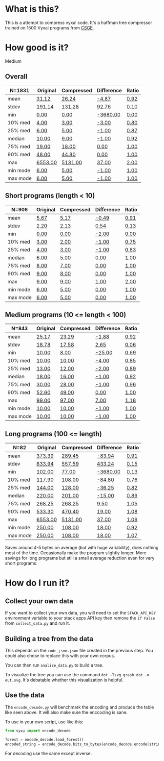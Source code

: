 # What is this?

This is a attempt to compress vyxal code. It's a huffman tree compressor trained on 1500 Vyxal programs from [CSGE](https://codegolf.stackexchange.com).

# How good is it?

Medium

<!-- INSERT AUTO GENERATED TABLE HERE -->

## Overall

| N=1831 | Original |  Compressed | Difference | Ratio |
| -- | -- | -- | -- | -- |
| mean | [31.12](https://codegolf.stackexchange.com/questions/253125) | [26.24](https://codegolf.stackexchange.com/questions/252105) | [-4.87](https://codegolf.stackexchange.com/questions/250567) | [0.92](https://codegolf.stackexchange.com/questions/229258) |
| stdev | [191.14](https://codegolf.stackexchange.com/questions/235708) | [131.28](https://codegolf.stackexchange.com/questions/235748) | [92.76](https://codegolf.stackexchange.com/questions/226832) | [0.10](https://codegolf.stackexchange.com/questions/235671) |
| min | [0.00](https://codegolf.stackexchange.com/questions/231333) | [0.00](https://codegolf.stackexchange.com/questions/231333) | [-3680.00](https://codegolf.stackexchange.com/questions/235671) | [0.00](https://codegolf.stackexchange.com/questions/231333) |
| 10% med | [4.00](https://codegolf.stackexchange.com/questions/253500) | [3.00](https://codegolf.stackexchange.com/questions/253389) | [-3.00](https://codegolf.stackexchange.com/questions/253239) | [0.80](https://codegolf.stackexchange.com/questions/253476) |
| 25% med | [6.00](https://codegolf.stackexchange.com/questions/253739) | [5.00](https://codegolf.stackexchange.com/questions/253720) | [-1.00](https://codegolf.stackexchange.com/questions/253794) | [0.87](https://codegolf.stackexchange.com/questions/251182) |
| median | [10.00](https://codegolf.stackexchange.com/questions/251056) | [9.00](https://codegolf.stackexchange.com/questions/253810) | [-1.00](https://codegolf.stackexchange.com/questions/253794) | [0.92](https://codegolf.stackexchange.com/questions/253719) |
| 75% med | [19.00](https://codegolf.stackexchange.com/questions/253068) | [18.00](https://codegolf.stackexchange.com/questions/253068) | [0.00](https://codegolf.stackexchange.com/questions/251056) | [1.00](https://codegolf.stackexchange.com/questions/251056) |
| 90% med | [48.00](https://codegolf.stackexchange.com/questions/248228) | [44.80](https://codegolf.stackexchange.com/questions/246489) | [0.00](https://codegolf.stackexchange.com/questions/251056) | [1.00](https://codegolf.stackexchange.com/questions/251056) |
| max | [6553.00](https://codegolf.stackexchange.com/questions/233768) | [5131.00](https://codegolf.stackexchange.com/questions/233768) | [37.00](https://codegolf.stackexchange.com/questions/226832) | [2.00](https://codegolf.stackexchange.com/questions/231288) |
| min mode | [6.00](https://codegolf.stackexchange.com/questions/253739) | [5.00](https://codegolf.stackexchange.com/questions/253720) | [-1.00](https://codegolf.stackexchange.com/questions/253794) | [1.00](https://codegolf.stackexchange.com/questions/251056) |
| max mode | [6.00](https://codegolf.stackexchange.com/questions/253739) | [5.00](https://codegolf.stackexchange.com/questions/253720) | [-1.00](https://codegolf.stackexchange.com/questions/253794) | [1.00](https://codegolf.stackexchange.com/questions/251056) |

## Short programs (length < 10)

| N=906 | Original |  Compressed | Difference | Ratio |
| -- | -- | -- | -- | -- |
| mean | [5.67](https://codegolf.stackexchange.com/questions/253830) | [5.17](https://codegolf.stackexchange.com/questions/253771) | [-0.49](https://codegolf.stackexchange.com/questions/251056) | [0.91](https://codegolf.stackexchange.com/questions/253739) |
| stdev | [2.20](https://codegolf.stackexchange.com/questions/253375) | [2.13](https://codegolf.stackexchange.com/questions/253395) | [0.54](https://codegolf.stackexchange.com/questions/250144) | [0.13](https://codegolf.stackexchange.com/questions/246504) |
| min | [0.00](https://codegolf.stackexchange.com/questions/246504) | [0.00](https://codegolf.stackexchange.com/questions/246504) | [-2.00](https://codegolf.stackexchange.com/questions/253490) | [0.00](https://codegolf.stackexchange.com/questions/246504) |
| 10% med | [3.00](https://codegolf.stackexchange.com/questions/253476) | [2.00](https://codegolf.stackexchange.com/questions/253395) | [-1.00](https://codegolf.stackexchange.com/questions/248543) | [0.75](https://codegolf.stackexchange.com/questions/253516) |
| 25% med | [4.00](https://codegolf.stackexchange.com/questions/253730) | [3.00](https://codegolf.stackexchange.com/questions/253516) | [-1.00](https://codegolf.stackexchange.com/questions/248543) | [0.83](https://codegolf.stackexchange.com/questions/253771) |
| median | [6.00](https://codegolf.stackexchange.com/questions/253830) | [5.00](https://codegolf.stackexchange.com/questions/253771) | [0.00](https://codegolf.stackexchange.com/questions/251056) | [1.00](https://codegolf.stackexchange.com/questions/251056) |
| 75% med | [8.00](https://codegolf.stackexchange.com/questions/248543) | [7.00](https://codegolf.stackexchange.com/questions/248543) | [0.00](https://codegolf.stackexchange.com/questions/251056) | [1.00](https://codegolf.stackexchange.com/questions/251056) |
| 90% med | [9.00](https://codegolf.stackexchange.com/questions/251056) | [8.00](https://codegolf.stackexchange.com/questions/253739) | [0.00](https://codegolf.stackexchange.com/questions/251056) | [1.00](https://codegolf.stackexchange.com/questions/251056) |
| max | [9.00](https://codegolf.stackexchange.com/questions/251056) | [9.00](https://codegolf.stackexchange.com/questions/251056) | [1.00](https://codegolf.stackexchange.com/questions/250144) | [2.00](https://codegolf.stackexchange.com/questions/246188) |
| min mode | [6.00](https://codegolf.stackexchange.com/questions/253830) | [5.00](https://codegolf.stackexchange.com/questions/253771) | [0.00](https://codegolf.stackexchange.com/questions/251056) | [1.00](https://codegolf.stackexchange.com/questions/251056) |
| max mode | [6.00](https://codegolf.stackexchange.com/questions/253830) | [5.00](https://codegolf.stackexchange.com/questions/253771) | [0.00](https://codegolf.stackexchange.com/questions/251056) | [1.00](https://codegolf.stackexchange.com/questions/251056) |

## Medium programs (10 <= length < 100)

| N=843 | Original |  Compressed | Difference | Ratio |
| -- | -- | -- | -- | -- |
| mean | [25.17](https://codegolf.stackexchange.com/questions/253131) | [23.29](https://codegolf.stackexchange.com/questions/253316) | [-1.88](https://codegolf.stackexchange.com/questions/253810) | [0.92](https://codegolf.stackexchange.com/questions/243926) |
| stdev | [18.78](https://codegolf.stackexchange.com/questions/253395) | [17.58](https://codegolf.stackexchange.com/questions/253395) | [2.65](https://codegolf.stackexchange.com/questions/251234) | [0.06](https://codegolf.stackexchange.com/questions/248682) |
| min | [10.00](https://codegolf.stackexchange.com/questions/251056) | [8.00](https://codegolf.stackexchange.com/questions/253313) | [-25.00](https://codegolf.stackexchange.com/questions/248682) | [0.69](https://codegolf.stackexchange.com/questions/248682) |
| 10% med | [10.00](https://codegolf.stackexchange.com/questions/251056) | [10.00](https://codegolf.stackexchange.com/questions/251056) | [-4.00](https://codegolf.stackexchange.com/questions/248543) | [0.85](https://codegolf.stackexchange.com/questions/253496) |
| 25% med | [13.00](https://codegolf.stackexchange.com/questions/253771) | [12.00](https://codegolf.stackexchange.com/questions/253830) | [-2.00](https://codegolf.stackexchange.com/questions/253810) | [0.89](https://codegolf.stackexchange.com/questions/253325) |
| median | [18.00](https://codegolf.stackexchange.com/questions/253158) | [16.00](https://codegolf.stackexchange.com/questions/253432) | [-1.00](https://codegolf.stackexchange.com/questions/253771) | [0.92](https://codegolf.stackexchange.com/questions/252050) |
| 75% med | [30.00](https://codegolf.stackexchange.com/questions/248435) | [28.00](https://codegolf.stackexchange.com/questions/253426) | [-1.00](https://codegolf.stackexchange.com/questions/253771) | [0.96](https://codegolf.stackexchange.com/questions/253316) |
| 90% med | [52.60](https://codegolf.stackexchange.com/questions/246510) | [49.00](https://codegolf.stackexchange.com/questions/252010) | [0.00](https://codegolf.stackexchange.com/questions/251056) | [1.00](https://codegolf.stackexchange.com/questions/251056) |
| max | [99.00](https://codegolf.stackexchange.com/questions/248999) | [97.00](https://codegolf.stackexchange.com/questions/248867) | [7.00](https://codegolf.stackexchange.com/questions/241593) | [1.18](https://codegolf.stackexchange.com/questions/247353) |
| min mode | [10.00](https://codegolf.stackexchange.com/questions/251056) | [10.00](https://codegolf.stackexchange.com/questions/251056) | [-1.00](https://codegolf.stackexchange.com/questions/253771) | [1.00](https://codegolf.stackexchange.com/questions/251056) |
| max mode | [10.00](https://codegolf.stackexchange.com/questions/251056) | [10.00](https://codegolf.stackexchange.com/questions/251056) | [-1.00](https://codegolf.stackexchange.com/questions/253771) | [1.00](https://codegolf.stackexchange.com/questions/251056) |

## Long programs (100 <= length)

| N=82 | Original |  Compressed | Difference | Ratio |
| -- | -- | -- | -- | -- |
| mean | [373.39](https://codegolf.stackexchange.com/questions/253198) | [289.45](https://codegolf.stackexchange.com/questions/253180) | [-83.94](https://codegolf.stackexchange.com/questions/248543) | [0.91](https://codegolf.stackexchange.com/questions/253738) |
| stdev | [833.94](https://codegolf.stackexchange.com/questions/253531) | [557.59](https://codegolf.stackexchange.com/questions/253338) | [433.24](https://codegolf.stackexchange.com/questions/253240) | [0.15](https://codegolf.stackexchange.com/questions/253338) |
| min | [102.00](https://codegolf.stackexchange.com/questions/253268) | [77.00](https://codegolf.stackexchange.com/questions/253537) | [-3680.00](https://codegolf.stackexchange.com/questions/253338) | [0.13](https://codegolf.stackexchange.com/questions/253338) |
| 10% med | [117.90](https://codegolf.stackexchange.com/questions/253738) | [108.00](https://codegolf.stackexchange.com/questions/253738) | [-84.80](https://codegolf.stackexchange.com/questions/253179) | [0.76](https://codegolf.stackexchange.com/questions/253420) |
| 25% med | [144.00](https://codegolf.stackexchange.com/questions/220138) | [128.00](https://codegolf.stackexchange.com/questions/253730) | [-36.25](https://codegolf.stackexchange.com/questions/253717) | [0.82](https://codegolf.stackexchange.com/questions/253191) |
| median | [220.00](https://codegolf.stackexchange.com/questions/253395) | [201.00](https://codegolf.stackexchange.com/questions/253517) | [-15.00](https://codegolf.stackexchange.com/questions/253154) | [0.89](https://codegolf.stackexchange.com/questions/253503) |
| 75% med | [268.25](https://codegolf.stackexchange.com/questions/253194) | [268.25](https://codegolf.stackexchange.com/questions/253496) | [9.50](https://codegolf.stackexchange.com/questions/253810) | [1.05](https://codegolf.stackexchange.com/questions/253720) |
| 90% med | [533.30](https://codegolf.stackexchange.com/questions/253133) | [470.40](https://codegolf.stackexchange.com/questions/253240) | [19.00](https://codegolf.stackexchange.com/questions/253432) | [1.08](https://codegolf.stackexchange.com/questions/253395) |
| max | [6553.00](https://codegolf.stackexchange.com/questions/253333) | [5131.00](https://codegolf.stackexchange.com/questions/253333) | [37.00](https://codegolf.stackexchange.com/questions/253240) | [1.09](https://codegolf.stackexchange.com/questions/253313) |
| min mode | [250.00](https://codegolf.stackexchange.com/questions/253496) | [108.00](https://codegolf.stackexchange.com/questions/253738) | [18.00](https://codegolf.stackexchange.com/questions/253720) | [0.92](https://codegolf.stackexchange.com/questions/253738) |
| max mode | [250.00](https://codegolf.stackexchange.com/questions/253496) | [108.00](https://codegolf.stackexchange.com/questions/253738) | [18.00](https://codegolf.stackexchange.com/questions/253720) | [1.07](https://codegolf.stackexchange.com/questions/253496) |
<!-- END AUTOGENERATED TABLE -->

Saves around 4-5 bytes on average (but with huge variability), does nothing most of the time. Occasionally make the program slightly longer. More savings for long programs but still a small average reduction even for very short programs.

# How do I run it?

## Collect your own data

If you want to collect your own data, you will need to set the `STACK_API_KEY` environment variable to your stack apps API key then remove the `if False` from `collect_data.py` and run it.

## Building a tree from the data

This depends on the `code_json.json` file created in the previous step. You could also chose to replace this with your own corpus.

You can then run `analize_data.py` to build a tree.

To visualize the tree you can use the command `dot -Tsvg graph.dot -o out.svg`. It's debatable whether this visualization is helpful.

## Use the data

The `encode_decode.py` will benchmark the encoding and produce the table like seen above. It will also make sure the enccoding is sane.

To use in your own script, use like this:

```py
from vyxμ import encode_decode

forest = encode_decode.load_forest()
encoded_string = encode_decode.bits_to_bytes(encode_decode.encode(string, forest))
```

For decoding use the same except inverse.